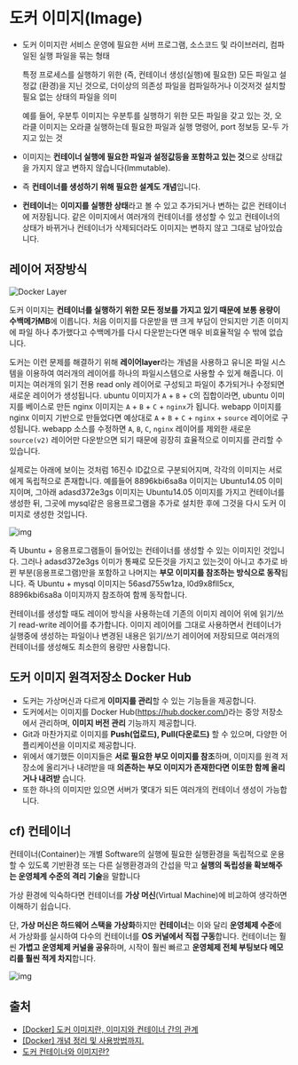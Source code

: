 # 도커 이미지(Image)

- 도커 이미지란 서비스 운영에 필요한 서버 프로그램, 소스코드 및 라이브러리, 컴파일된 실행 파일을 묶는 형태

  특정 프로세스를 실행하기 위한 (즉, 컨테이너 생성(실행)에 필요한) 모든 파일고 설정값 (환경)을 지닌 것으로, 더이상의 의존성 파일을 컴파일하거나 이것저것 설치할 필요 없는 상태의 파일을 의미

  예를 들어, 우분투 이미지는 우분투를 실행하기 위한 모든 파일을 갖고 있는 것, 오라클 이미지는 오라클 실행하는데 필요한 파일과 실행 명령어, port 정보등 모-두 가지고 있는 것
- 이미지는 **컨테이너 실행에 필요한 파일과 설정값등을 포함하고 있는 것**으로 상태값을 가지지 않고 변하지 않습니다(Immutable). 
- 즉 **컨테이너를 생성하기 위해 필요한 설계도 개념**입니다.
- **컨테이너**는 **이미지를 실행한 상태**라고 볼 수 있고 추가되거나 변하는 값은 컨테이너에 저장됩니다. 같은 이미지에서 여러개의 컨테이너를 생성할 수 있고 컨테이너의 상태가 바뀌거나 컨테이너가 삭제되더라도 이미지는 변하지 않고 그대로 남아있습니다.

## 레이어 저장방식

![Docker Layer](https://subicura.com/assets/article_images/2017-01-19-docker-guide-for-beginners-1/image-layer.png)

도커 이미지는 **컨테이너를 실행하기 위한 모든 정보를 가지고 있기 때문에 보통 용량이 수백메가MB**에 이릅니다. 처음 이미지를 다운받을 땐 크게 부담이 안되지만 기존 이미지에 파일 하나 추가했다고 수백메가를 다시 다운받는다면 매우 비효율적일 수 밖에 없습니다.

도커는 이런 문제를 해결하기 위해 **레이어layer**라는 개념을 사용하고 유니온 파일 시스템을 이용하여 여러개의 레이어를 하나의 파일시스템으로 사용할 수 있게 해줍니다. 이미지는 여러개의 읽기 전용 read only 레이어로 구성되고 파일이 추가되거나 수정되면 새로운 레이어가 생성됩니다. ubuntu 이미지가 `A` + `B` + `C`의 집합이라면, ubuntu 이미지를 베이스로 만든 nginx 이미지는 `A` + `B` + `C` + `nginx`가 됩니다. webapp 이미지를 nginx 이미지 기반으로 만들었다면 예상대로 `A` + `B` + `C` + `nginx` + `source` 레이어로 구성됩니다. webapp 소스를 수정하면 `A`, `B`, `C`, `nginx` 레이어를 제외한 새로운 `source(v2)` 레이어만 다운받으면 되기 때문에 굉장히 효율적으로 이미지를 관리할 수 있습니다.

실제로는 아래에 보이는 것처럼 16진수 ID값으로 구분되어지며, 각각의 이미지는 서로에게 독립적으로 존재합니다. 예를들어 8896kbi6sa8a 이미지는 Ubuntu14.05 이미지이며, 그아래 adasd372e3gs 이미지는 Ubuntu14.05 이미지를 가지고 컨테이너를 생성한 뒤, 그곳에 mysql같은 응용프로그램을 추가로 설치한 후에 그것을 다시 도커 이미지로 생성한 것입니다.

![img](https://t1.daumcdn.net/cfile/tistory/996084415B055C2438)

즉 Ubuntu + 응용프로그램들이 들어있는 컨테이너를 생성할 수 있는 이미지인 것입니다. 그러나 adasd372e3gs 이미가 통째로 모든것을 가지고 있는것이 아니고 추가로 바뀐 부분(응용프로그램)만을 포함하고 나머지는 **부모 이미지를 참조하는 방식으로 동작**됩니다. 즉 Ubuntu + mysql 이미지는 56asd755w1za, l0d9x8fll5cx, 8896kbi6sa8a 이미지까지 참조하여 함께 동작합니다.

컨테이너를 생성할 때도 레이어 방식을 사용하는데 기존의 이미지 레이어 위에 읽기/쓰기 read-write 레이어를 추가합니다. 이미지 레이어를 그대로 사용하면서 컨테이너가 실행중에 생성하는 파일이나 변경된 내용은 읽기/쓰기 레이어에 저장되므로 여러개의 컨테이너를 생성해도 최소한의 용량만 사용합니다.

## 도커 이미지 원격저장소 Docker Hub

- 도커는 가상머신과 다르게 **이미지를 관리**할 수 있는 기능들을 제공합니다.
- 도커에서는 이미지를 Docker Hub(https://hub.docker.com/)라는 중앙 저장소에서 관리하며, **이미지 버전 관리** 기능까지 제공합니다.
- Git과 마찬가지로 이미지를 **Push(업로드), Pull(다운로드)** 할 수 있으며, 다양한 어플리케이션을 이미지로 제공합니다.
- 위에서 얘기했든 이미지들은 **서로 필요한 부모 이미지를 참조**하며, 이미지를 원격 저장소에 올리거나 내려받을 때 **의존하는 부모 이미지가 존재한다면 이또한 함께 올리거나 내려받** 습니다.
- 또한 하나의 이미지만 있으면 서버가 몇대가 되든 여러개의 컨테이너 생성이 가능합니다.



## cf) 컨테이너

컨테이너(Container)는 개별 Software의 실행에 필요한 실행환경을 독립적으로 운용할 수 있도록 기반환경 또는 다른 실행환경과의 간섭을 막고 **실행의 독립성을 확보해주는 운영체계 수준의 격리 기술**을 말합니다

가상 환경에 익숙하다면 컨테이너를 **가상 머신**(Virtual Machine)에 비교하여 생각하면 이해하기 쉽습니다.

단, **가상 머신은 하드웨어 스택을 가상화**하지만 **컨테이너**는 이와 달리 **운영체제 수준**에서 가상화를 실시하여 다수의 컨테이너를 **OS 커널에서 직접 구동**합니다. 컨테이너는 훨씬 **가볍고 운영체제 커널을 공유**하며, 시작이 훨씬 빠르고 **운영체제 전체 부팅보다 메모리를 훨씬 적게 차지**합니다.

![img](https://cloud.google.com/images/containers-landing/containers-101.png?authuser=0&hl=ko)







## 출처

- [[Docker] 도커 이미지란, 이미지와 컨테이너 간의 관계](https://dololak.tistory.com/352)
- [[Docker] 개념 정리 및 사용방법까지.](https://cultivo-hy.github.io/docker/image/usage/2019/03/14/Docker%EC%A0%95%EB%A6%AC/)
- [도커 컨테이너와 이미지란?](https://hoon93.tistory.com/48)

